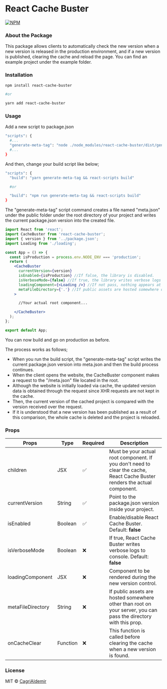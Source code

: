 # React Cache Buster

[![NPM](https://img.shields.io/npm/v/react-cache-buster.svg)](https://www.npmjs.com/package/react-cache-buster)

### About the Package

This package allows clients to automatically check the new version when a new version is released in the production environment, and if a new version is published, clearing the cache and reload the page. You can find an example project under the example folder.

### Installation

```bash
npm install react-cache-buster

#or

yarn add react-cache-buster
```

### Usage

Add a new script to package.json

```bash
"scripts": {
  #...
  "generate-meta-tag": "node ./node_modules/react-cache-buster/dist/generate-meta-tag.js"
  #...
}
```

And then, change your build script like below;

```bash
"scripts": {
  "build": "yarn generate-meta-tag && react-scripts build"

  #or

  "build": "npm run generate-meta-tag && react-scripts build"
}
```

The "generate-meta-tag" script command creates a file named "meta.json" under the public folder under the root directory of your project and writes the current package.json version into the created file.

```jsx
import React from 'react';
import CacheBuster from 'react-cache-buster';
import { version } from '../package.json';
import Loading from './loading';

const App = () => {
  const isProduction = process.env.NODE_ENV === 'production';
  return (
    <CacheBuster
      currentVersion={version}
      isEnabled={isProduction} //If false, the library is disabled.
      isVerboseMode={false} //If true, the library writes verbose logs to console.
      loadingComponent={<Loading />} //If not pass, nothing appears at the time of new version check.
      metaFileDirectory={'.'} //If public assets are hosted somewhere other than root on your server.
    >

      //Your actual root component...

    </CacheBuster>
  );
};

export default App;
```

You can now build and go on production as before.

The process works as follows;

- When you run the build script, the "generate-meta-tag" script writes the current package.json version into meta.json and then the build process continues.
- When the client opens the website, the CacheBuster component makes a request to the "/meta.json" file located in the root.
- Although the website is initially loaded via cache, the updated version data is obtained through the request since XHR requests are not kept in the cache.
- Then, the current version of the cached project is compared with the version received over the request.
- If it is understood that a new version has been published as a result of this comparison, the whole cache is deleted and the project is reloaded.

### Props

| Props             | Type     | Required           | Description                                                                                                                |
| ----------------- | -------- | ------------------ | -------------------------------------------------------------------------------------------------------------------------- |
| children          | JSX      | :white_check_mark: | Must be your actual root component. If you don't need to clear the cache, React Cache Buster renders the actual component. |
| currentVersion    | String   | :white_check_mark: | Point to the package.json version inside your project.                                                                     |
| isEnabled         | Boolean  | :white_check_mark: | Enable/disable React Cache Buster. Default: **false**                                                                      |
| isVerboseMode     | Boolean  | :x:                | If true, React Cache Buster writes verbose logs to console. Default: **false**                                             |
| loadingComponent  | JSX      | :x:                | Component to be rendered during the new version control.                                                                   |
| metaFileDirectory | String   | :x:                | If public assets are hosted somewhere other than root on your server, you can pass the directory with this prop.           |
| onCacheClear      | Function | :x:                | This function is called before clearing the cache when a new version is found.                                             |

### License

MIT © [CagriAldemir](https://github.com/CagriAldemir)
